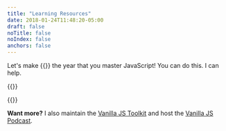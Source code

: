 ```yaml
---
title: "Learning Resources"
date: 2018-01-24T11:48:20-05:00
draft: false
noTitle: false
noIndex: false
anchors: false
---
```


Let's make {{<year>}} the year that you master&nbsp;JavaScript! You can do this. I can help.

{{<cta for="funnel">}}

{{<cta for="products">}}

**Want more?** I also maintain the [Vanilla JS Toolkit](https://vanillajstoolkit.com) and host the [Vanilla JS Podcast](https://vanillajspodcast.com).